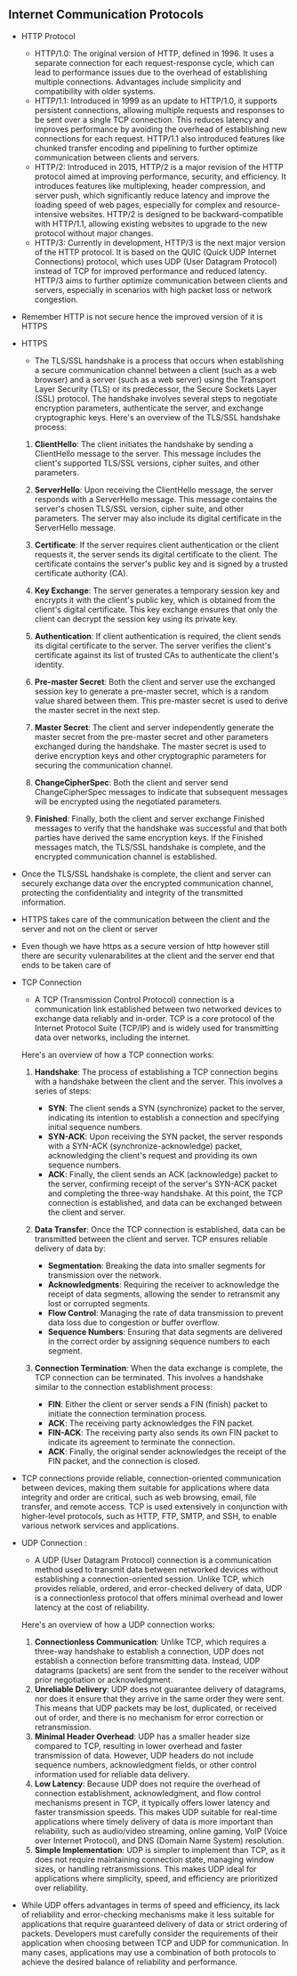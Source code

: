 ## Internet Communication  Protocols
- HTTP Protocol
    - HTTP/1.0: The original version of HTTP, defined in 1996. It uses a separate connection for each request-response cycle, which can lead to performance issues due to the overhead of establishing multiple connections. Advantages include simplicity and compatibility with older systems.
    - HTTP/1.1: Introduced in 1999 as an update to HTTP/1.0, it supports persistent connections, allowing multiple requests and responses to be sent over a single TCP connection. This reduces latency and improves performance by avoiding the overhead of establishing new connections for each request. HTTP/1.1 also introduced features like chunked transfer encoding and pipelining to further optimize communication between clients and servers.
    - HTTP/2: Introduced in 2015, HTTP/2 is a major revision of the HTTP protocol aimed at improving performance, security, and efficiency. It introduces features like multiplexing, header compression, and server push, which significantly reduce latency and improve the loading speed of web pages, especially for complex and resource-intensive websites. HTTP/2 is designed to be backward-compatible with HTTP/1.1, allowing existing websites to upgrade to the new protocol without major changes.
    - HTTP/3: Currently in development, HTTP/3 is the next major version of the HTTP protocol. It is based on the QUIC (Quick UDP Internet Connections) protocol, which uses UDP (User Datagram Protocol) instead of TCP for improved performance and reduced latency. HTTP/3 aims to further optimize communication between clients and servers, especially in scenarios with high packet loss or network congestion.

- Remember HTTP is not secure hence the improved version of it is HTTPS
- HTTPS
    - The TLS/SSL handshake is a process that occurs when establishing a secure communication channel between a client (such as a web browser) and a server (such as a web server) using the Transport Layer Security (TLS) or its predecessor, the Secure Sockets Layer (SSL) protocol. The handshake involves several steps to negotiate encryption parameters, authenticate the server, and exchange cryptographic keys. Here's an overview of the TLS/SSL handshake process:

    1. **ClientHello**: The client initiates the handshake by sending a ClientHello message to the server. This message includes the client's supported TLS/SSL versions, cipher suites, and other parameters.

    2. **ServerHello**: Upon receiving the ClientHello message, the server responds with a ServerHello message. This message contains the server's chosen TLS/SSL version, cipher suite, and other parameters. The server may also include its digital certificate in the ServerHello message.

    3. **Certificate**: If the server requires client authentication or the client requests it, the server sends its digital certificate to the client. The certificate contains the server's public key and is signed by a trusted certificate authority (CA).

    4. **Key Exchange**: The server generates a temporary session key and encrypts it with the client's public key, which is obtained from the client's digital certificate. This key exchange ensures that only the client can decrypt the session key using its private key.

    5. **Authentication**: If client authentication is required, the client sends its digital certificate to the server. The server verifies the client's certificate against its list of trusted CAs to authenticate the client's identity.

    6. **Pre-master Secret**: Both the client and server use the exchanged session key to generate a pre-master secret, which is a random value shared between them. This pre-master secret is used to derive the master secret in the next step.

    7. **Master Secret**: The client and server independently generate the master secret from the pre-master secret and other parameters exchanged during the handshake. The master secret is used to derive encryption keys and other cryptographic parameters for securing the communication channel.

    8. **ChangeCipherSpec**: Both the client and server send ChangeCipherSpec messages to indicate that subsequent messages will be encrypted using the negotiated parameters.

    9. **Finished**: Finally, both the client and server exchange Finished messages to verify that the handshake was successful and that both parties have derived the same encryption keys. If the Finished messages match, the TLS/SSL handshake is complete, and the encrypted communication channel is established.

- Once the TLS/SSL handshake is complete, the client and server can securely exchange data over the encrypted communication channel, protecting the confidentiality and integrity of the transmitted information.
- HTTPS takes care of the communication between the client and the server and not on the client or server
- Even though we have https as a secure version of http however still there are security vulenarabilites at the client and the server end 
that ends to be taken care of



- TCP Connection 
    - A TCP (Transmission Control Protocol) connection is a communication link established between two networked devices to exchange data reliably and in-order. TCP is a core protocol of the Internet Protocol Suite (TCP/IP) and is widely used for transmitting data over networks, including the internet.

    Here's an overview of how a TCP connection works:

    1. **Handshake**: The process of establishing a TCP connection begins with a handshake between the client and the server. This involves a series of steps:
        - **SYN**: The client sends a SYN (synchronize) packet to the server, indicating its intention to establish a connection and specifying initial sequence numbers.
        - **SYN-ACK**: Upon receiving the SYN packet, the server responds with a SYN-ACK (synchronize-acknowledge) packet, acknowledging the client's request and providing its own sequence numbers.
        - **ACK**: Finally, the client sends an ACK (acknowledge) packet to the server, confirming receipt of the server's SYN-ACK packet and completing the three-way handshake. At this point, the TCP connection is established, and data can be exchanged between the client and server.
    2. **Data Transfer**: Once the TCP connection is established, data can be transmitted between the client and server. TCP ensures reliable delivery of data by:

        - **Segmentation**: Breaking the data into smaller segments for transmission over the network.
        - **Acknowledgments**: Requiring the receiver to acknowledge the receipt of data segments, allowing the sender to retransmit any lost or corrupted segments.
        - **Flow Control**: Managing the rate of data transmission to prevent data loss due to congestion or buffer overflow.
        - **Sequence Numbers**: Ensuring that data segments are delivered in the correct order by assigning sequence numbers to each segment.
    3. **Connection Termination**: When the data exchange is complete, the TCP connection can be terminated. This involves a handshake similar to the connection establishment process:
        - **FIN**: Either the client or server sends a FIN (finish) packet to initiate the connection termination process.
        - **ACK**: The receiving party acknowledges the FIN packet.
        - **FIN-ACK**: The receiving party also sends its own FIN packet to indicate its agreement to terminate the connection.
        - **ACK**: Finally, the original sender acknowledges the receipt of the FIN packet, and the connection is closed.
- TCP connections provide reliable, connection-oriented communication between devices, making them suitable for applications where data integrity and order are critical, such as web browsing, email, file transfer, and remote access. TCP is used extensively in conjunction with higher-level protocols, such as HTTP, FTP, SMTP, and SSH, to enable various network services and applications.

- UDP Connection :
    - A UDP (User Datagram Protocol) connection is a communication method used to transmit data between networked devices without establishing a connection-oriented session. Unlike TCP, which provides reliable, ordered, and error-checked delivery of data, UDP is a connectionless protocol that offers minimal overhead and lower latency at the cost of reliability.

    Here's an overview of how a UDP connection works:
    1. **Connectionless Communication**: Unlike TCP, which requires a three-way handshake to establish a connection, UDP does not establish a connection before transmitting data. Instead, UDP datagrams (packets) are sent from the sender to the receiver without prior negotiation or acknowledgment.
    2. **Unreliable Delivery**: UDP does not guarantee delivery of datagrams, nor does it ensure that they arrive in the same order they were sent. This means that UDP packets may be lost, duplicated, or received out of order, and there is no mechanism for error correction or retransmission.
    3. **Minimal Header Overhead**: UDP has a smaller header size compared to TCP, resulting in lower overhead and faster transmission of data. However, UDP headers do not include sequence numbers, acknowledgment fields, or other control information used for reliable data delivery.
    4. **Low Latency**: Because UDP does not require the overhead of connection establishment, acknowledgment, and flow control mechanisms present in TCP, it typically offers lower latency and faster transmission speeds. This makes UDP suitable for real-time applications where timely delivery of data is more important than reliability, such as audio/video streaming, online gaming, VoIP (Voice over Internet Protocol), and DNS (Domain Name System) resolution.
    5. **Simple Implementation**: UDP is simpler to implement than TCP, as it does not require maintaining connection state, managing window sizes, or handling retransmissions. This makes UDP ideal for applications where simplicity, speed, and efficiency are prioritized over reliability.
- While UDP offers advantages in terms of speed and efficiency, its lack of reliability and error-checking mechanisms make it less suitable for applications that require guaranteed delivery of data or strict ordering of packets. Developers must carefully consider the requirements of their application when choosing between TCP and UDP for communication. In many cases, applications may use a combination of both protocols to achieve the desired balance of reliability and performance.

